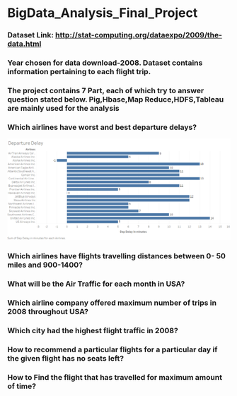 # BigData_Analysis_Final_Project
### Dataset Link: http://stat-computing.org/dataexpo/2009/the-data.html
### Year chosen for data download-2008. Dataset contains information pertaining to each flight trip. 
### The project contains 7 Part, each of which try to answer question stated below. Pig,Hbase,Map Reduce,HDFS,Tableau are mainly used for the analysis
### Which airlines have worst and best departure delays?

<img src="Images/A1.PNG">

### Which airlines have flights travelling distances between 0- 50 miles and 900-1400?
### What will be the Air Traffic for each month in USA?
### Which airline  company offered maximum number of trips in 2008 throughout USA?
### Which city had the  highest flight traffic in 2008?
### How to recommend a particular flights  for a particular day if the given flight has no seats left?
### How to Find the flight that has travelled for maximum amount of time?


